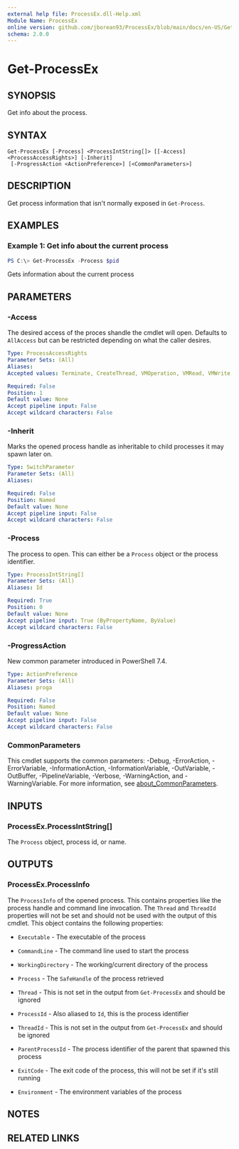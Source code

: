 ```yaml
---
external help file: ProcessEx.dll-Help.xml
Module Name: ProcessEx
online version: github.com/jborean93/ProcessEx/blob/main/docs/en-US/Get-ProcessEx.md
schema: 2.0.0
---
```


# Get-ProcessEx

## SYNOPSIS
Get info about the process.

## SYNTAX

```
Get-ProcessEx [-Process] <ProcessIntString[]> [[-Access] <ProcessAccessRights>] [-Inherit]
 [-ProgressAction <ActionPreference>] [<CommonParameters>]
```

## DESCRIPTION
Get process information that isn't normally exposed in `Get-Process`.

## EXAMPLES

### Example 1: Get info about the current process
```powershell
PS C:\> Get-ProcessEx -Process $pid
```

Gets information about the current process

## PARAMETERS

### -Access
The desired access of the proces shandle the cmdlet will open.
Defaults to `AllAccess` but can be restricted depending on what the caller desires.

```yaml
Type: ProcessAccessRights
Parameter Sets: (All)
Aliases:
Accepted values: Terminate, CreateThread, VMOperation, VMRead, VMWrite, DupHandle, CreateProcess, SetQuota, SetInformation, QueryInformation, SuspendResume, QueryLimitedInformation, Delete, ReadControl, StandardRightsRead, StandardRightsExecute, StandardRightsWrite, WriteDAC, WriteOwner, StandardRightsRequired, Synchronize, StandardRightsAll, AllAccess, AccessSystemSecurity, GenericAll, GenericExecute, GenericWrite, GenericRead

Required: False
Position: 1
Default value: None
Accept pipeline input: False
Accept wildcard characters: False
```

### -Inherit
Marks the opened process handle as inheritable to child processes it may spawn later on.

```yaml
Type: SwitchParameter
Parameter Sets: (All)
Aliases:

Required: False
Position: Named
Default value: None
Accept pipeline input: False
Accept wildcard characters: False
```

### -Process
The process to open.
This can either be a `Process` object or the process identifier.

```yaml
Type: ProcessIntString[]
Parameter Sets: (All)
Aliases: Id

Required: True
Position: 0
Default value: None
Accept pipeline input: True (ByPropertyName, ByValue)
Accept wildcard characters: False
```

### -ProgressAction
New common parameter introduced in PowerShell 7.4.

```yaml
Type: ActionPreference
Parameter Sets: (All)
Aliases: proga

Required: False
Position: Named
Default value: None
Accept pipeline input: False
Accept wildcard characters: False
```

### CommonParameters
This cmdlet supports the common parameters: -Debug, -ErrorAction, -ErrorVariable, -InformationAction, -InformationVariable, -OutVariable, -OutBuffer, -PipelineVariable, -Verbose, -WarningAction, and -WarningVariable. For more information, see [about_CommonParameters](http://go.microsoft.com/fwlink/?LinkID=113216).

## INPUTS

### ProcessEx.ProcessIntString[]
The `Process` object, process id, or name.

## OUTPUTS

### ProcessEx.ProcessInfo
The `ProcessInfo` of the opened process. This contains properties like the process handle and command line invocation. The `Thread` and `ThreadId` properties will not be set and should not be used with the output of this cmdlet. This object contains the following properties:

- `Executable` - The executable of the process

- `CommandLine` - The command line used to start the process

- `WorkingDirectory` - The working/current directory of the process

- `Process` - The `SafeHandle` of the process retrieved

- `Thread` - This is not set in the output from `Get-ProcessEx` and should be ignored

- `ProcessId` - Also aliased to `Id`, this is the process identifier

- `ThreadId` - This is not set in the output from `Get-ProcessEx` and should be ignored

- `ParentProcessId` - The process identifier of the parent that spawned this process

- `ExitCode` - The exit code of the process, this will not be set if it's still running

- `Environment` - The environment variables of the process

## NOTES

## RELATED LINKS
